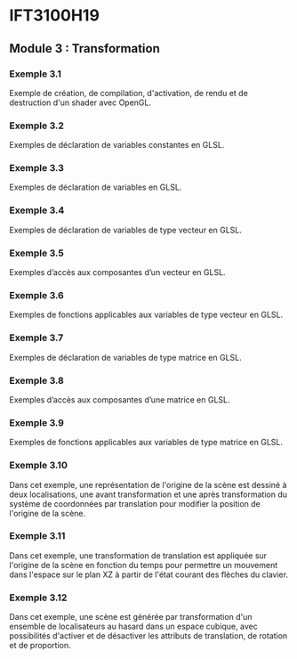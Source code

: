 # IFT3100H19

## Module 3 : Transformation

### Exemple 3.1

Exemple de création, de compilation, d'activation, de rendu et de destruction d'un shader avec OpenGL.

### Exemple 3.2

Exemples de déclaration de variables constantes en GLSL.

### Exemple 3.3

Exemples de déclaration de variables en GLSL.

### Exemple 3.4

Exemples de déclaration de variables de type vecteur en GLSL.

### Exemple 3.5

Exemples d’accès aux composantes d’un vecteur en GLSL.

### Exemple 3.6

Exemples de fonctions applicables aux variables de type vecteur en GLSL.

### Exemple 3.7

Exemples de déclaration de variables de type matrice en GLSL.

### Exemple 3.8

Exemples d’accès aux composantes d’une matrice en GLSL.

### Exemple 3.9

Exemples de fonctions applicables aux variables de type matrice en GLSL.

### Exemple 3.10

Dans cet exemple, une représentation de l'origine de la scène est dessiné à deux localisations, une avant transformation et une après transformation du système de coordonnées par translation pour modifier la position de l'origine de la scène.

### Exemple 3.11

Dans cet exemple, une transformation de translation est appliquée sur l'origine de la scène en fonction du temps pour permettre un mouvement dans l'espace sur le plan XZ à partir de l'état courant des flèches du clavier.

### Exemple 3.12

Dans cet exemple, une scène est générée par transformation d'un ensemble de localisateurs au hasard dans un espace cubique, avec possibilités d'activer et de désactiver les attributs de translation, de rotation et de proportion.
